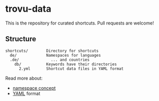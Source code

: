 # trovu-data

This is the repository for curated shortcuts. Pull requests are welcome!

## Structure

    shortcuts/        Directory for shortcuts 
      de/             Namespaces for languages
      .de/              ... and countries
        db/           Keywords have their directories
          2.yml       Shortcut data files in YAML format

Read more about:

- [namespace concept](https://github.com/trovu/trovu.github.io/wiki/Namespaces)
- [YAML](https://en.wikipedia.org/wiki/YAML) format
